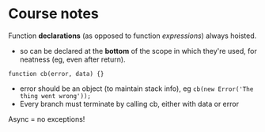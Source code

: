 Course notes
============

Function **declarations** (as opposed to function *expressions*) always hoisted.

* so can be declared at the **bottom** of the scope in which they're used, for neatness (eg, even after return).

`function cb(error, data) {}`

* error should be an object (to maintain stack info), eg `cb(new Error('The thing went wrong'));`
* Every branch must terminate by calling cb, either with data or error

Async = no exceptions!